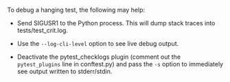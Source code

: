 To debug a hanging test, the following may help:

- Send SIGUSR1 to the Python process. This will dump stack traces into
  tests/test_crit.log.

- Use the `--log-cli-level` option to see live debug output.

- Deactivate the pytest_checklogs plugin (comment out the `pytest_plugins` line in
  conftest.py) and pass the `-s` option to immediately see output written to stderr/stdin.
